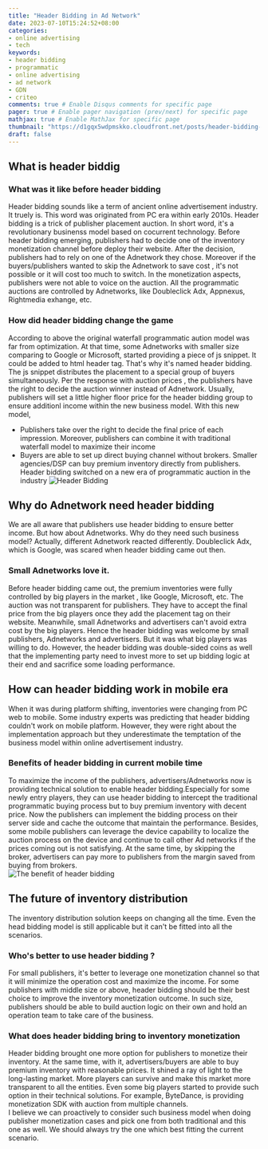 ```yaml
---
title: "Header Bidding in Ad Network"
date: 2023-07-10T15:24:52+08:00
categories:
- online advertising
- tech
keywords:
- header bidding
- programmatic
- online advertising
- ad network
- GDN
- criteo
comments: true # Enable Disqus comments for specific page
pager: true # Enable pager navigation (prev/next) for specific page
mathjax: true # Enable MathJax for specific page
thumbnail: "https://d1gqx5wdpmskko.cloudfront.net/posts/header-bidding-in-ad-network/programmatic-buying.png"
draft: false
---
```


## What is header biddig
### What was it like before header bidding
Header bidding sounds like a term of ancient online advertisement industry. It truely is. This word was originated from PC era within early 2010s. Header bidding is a trick of publisher placement auction. In short word, it's a revolutionary businenss model based on cocurrent technology. 
Before header bidding emerging, publishers had to decide one of the inventory monetization channel before deploy their website. After the decision, publishers had to rely on one of the Adnetwork they chose. Moreover if the buyers/publishers wanted to skip the Adnetwork to save cost , it's not possible or it will cost too much to switch. In the monetization aspects, publishers were not able to voice on the auction. All the programmatic auctions are controlled by Adnetworks, like
Doubleclick Adx, Appnexus, Rightmedia exhange, etc.
### How did header bidding change the game
According to above the original waterfall programmatic aution model was far from optimization. At that time, some Adnetworks with smaller size comparing to Google or Microsoft, started providing a piece of js snippet. It could be added to html header tag. That's why it's named header bidding. The js snippet distributes the placement to a special group of buyers simultaneously. Per the response with auction prices , the publishers have the right to decide the auction winner instead of Adnetwork. Usually, publishers will set a little higher floor price for the header bidding group to ensure additionl income within the new business model. With this new model, 
  * Publishers take over the right to decide the final price of each impression. Moreover, publishers can combine it with traditional waterfall model to maximize their income
  * Buyers are able to set up direct buying channel without brokers. Smaller agencies/DSP can buy premium inventory directly from publishers.
Header bidding switched on a new era of programmatic auction in the industry
![Header Bidding](https://d1gqx5wdpmskko.cloudfront.net/posts/header-bidding-in-ad-network/header-bidding.png)
## Why do Adnetwork need header bidding
We are all aware that publishers use header bidding to ensure better income. But how about Adnetworks. Why do they need such business model? Actually, different Adnetwork reacted differently. Doubleclick Adx, which is Google, was scared when header bidding came out then. 
### Small Adnetworks love it. 
Before header bidding came out, the premium inventories were fully controlled by big players in the market , like Google, Microsoft, etc. The auction was not transparent for publishers. They have to accept the final price from the big players once they add the placement tag on their website. Meanwhile, small Adnetworks and advertisers can't avoid extra cost by the big players. 
Hence the header bidding was welcome by small publishers, Adnetworks and advertisers. But it was what big players was willing to do. However, the header bidding was double-sided coins as well that the implementing party need to invest more to set up bidding logic at their end and sacrifice some loading performance. 
## How can header bidding work in mobile era
When it was during platform shifting, inventories were changing from PC web to mobile. Some industry experts was predicting that header bidding couldn't work on mobile platform. However, they were right about the implementation approach but they underestimate the temptation of the business model within online advertisement industry. 
### Benefits of header bidding in current mobile time
To maximize the income of the publishers, advertisers/Adnetworks now is providing technical solution to enable header bidding.Especially for some newly entry players, they can use header bidding to intercept the traditional programmatic buying process but to buy premium inventory with decent price. Now the publishers can implement the bidding process on their server side and cache the outcome that maintain the performance. Besides, some mobile publishers can leverage the device capability to localize the auction process on the device and continue to call other Ad networks if the prices coming out is not satisfying. At the same time, by skipping the broker, advertisers can pay more to publishers from the margin saved from buying from brokers.   
![The benefit of header bidding](https://d1gqx5wdpmskko.cloudfront.net/posts/header-bidding-in-ad-network/header-bidding-benefit.jpeg)
## The future of inventory distribution
The inventory distribution solution keeps on changing all the time. Even the head bidding model is still applicable but it can't be fitted into all the scenarios. 
### Who's better to use header bidding ?
For small publishers, it's better to leverage one monetization channel so that it will minimize the operation cost and maximize the income. 
For some publishers with middle size or above, header bidding should be their best choice to improve the inventory monetization outcome. In such size, publishers should be able to build auction logic on their own and hold an operation team to take care of the business. 
### What does header bidding bring to inventory monetization
Header bidding brought one more option for publishers to monetize their inventory. At the same time, with it, advertisers/buyers are able to buy premium inventory with reasonable prices. It shined a ray of light to the long-lasting market. More players can survive and make this market more transparent to all the entities. Even some big players started to provide such option in their technical solutions. For example, ByteDance, is providing monetization SDK with auction from multiple channels.  
I believe we can proactively to consider such business model when doing publisher monetization cases and pick one from both traditional and this one as well. We should always try the one which best fitting the current scenario. 
